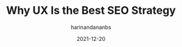 ---
author: harinandananbs
date: 2021-12-20
publisher: uxmatters
tags:
  - user-experience
  - seo
target_url: https://www.uxmatters.com/mt/archives/2021/12/why-ux-is-the-best-seo-strategy.php
title: Why UX Is the Best SEO Strategy
---